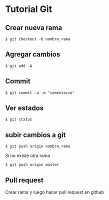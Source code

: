 # Tutorial Git

## Crear nueva rama
```
$ git checkout -b nombre_rama
```

## Agregar cambios

```
$ git add -A
```

## Commit

```
$ git commit -a -m "comentario"
```

## Ver estados
```
$ git status 
```

## subir cambios a git

```
$ git push origin nombre_rama
```

Si no existe otra rama
```
$ git push origin master
```

## Pull request
Crear rama y luego hacer pull request en github
